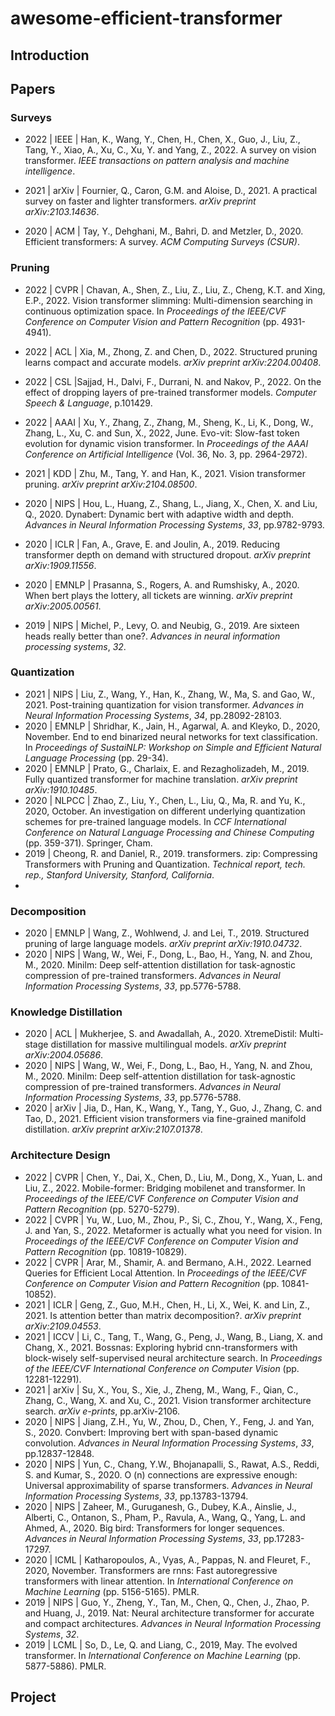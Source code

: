 # awesome-efficient-transformer

## Introduction





 ## Papers

### Surveys

* 2022 | IEEE | Han, K., Wang, Y., Chen, H., Chen, X., Guo, J., Liu, Z., Tang, Y., Xiao, A., Xu, C., Xu, Y. and Yang, Z., 2022. A survey on vision transformer. *IEEE transactions on pattern analysis and machine intelligence*.
* 2021 | arXiv | Fournier, Q., Caron, G.M. and Aloise, D., 2021. A practical survey on faster and lighter transformers. *arXiv preprint arXiv:2103.14636*.

* 2020 | ACM | Tay, Y., Dehghani, M., Bahri, D. and Metzler, D., 2020. Efficient transformers: A survey. *ACM Computing Surveys (CSUR)*.

### Pruning

* 2022 | CVPR | Chavan, A., Shen, Z., Liu, Z., Liu, Z., Cheng, K.T. and Xing, E.P., 2022. Vision transformer slimming: Multi-dimension searching in continuous optimization space. In *Proceedings of the IEEE/CVF Conference on Computer Vision and Pattern Recognition* (pp. 4931-4941).
* 2022 | ACL | Xia, M., Zhong, Z. and Chen, D., 2022. Structured pruning learns compact and accurate models. *arXiv preprint arXiv:2204.00408*.
* 2022 | CSL |Sajjad, H., Dalvi, F., Durrani, N. and Nakov, P., 2022. On the effect of dropping layers of pre-trained transformer models. *Computer Speech & Language*, p.101429.
* 2022 | AAAI | Xu, Y., Zhang, Z., Zhang, M., Sheng, K., Li, K., Dong, W., Zhang, L., Xu, C. and Sun, X., 2022, June. Evo-vit: Slow-fast token evolution for dynamic vision transformer. In *Proceedings of the AAAI Conference on Artificial Intelligence* (Vol. 36, No. 3, pp. 2964-2972).
* 2021 | KDD | Zhu, M., Tang, Y. and Han, K., 2021. Vision transformer pruning. *arXiv preprint arXiv:2104.08500*.
* 2020 | NIPS | Hou, L., Huang, Z., Shang, L., Jiang, X., Chen, X. and Liu, Q., 2020. Dynabert: Dynamic bert with adaptive width and depth. *Advances in Neural Information Processing Systems*, *33*, pp.9782-9793.

* 2020 | ICLR | Fan, A., Grave, E. and Joulin, A., 2019. Reducing transformer depth on demand with structured dropout. *arXiv preprint arXiv:1909.11556*.

* 2020 | EMNLP | Prasanna, S., Rogers, A. and Rumshisky, A., 2020. When bert plays the lottery, all tickets are winning. *arXiv preprint arXiv:2005.00561*.

* 2019 | NIPS | Michel, P., Levy, O. and Neubig, G., 2019. Are sixteen heads really better than one?. *Advances in neural information processing systems*, *32*.



### Quantization

* 2021 | NIPS | Liu, Z., Wang, Y., Han, K., Zhang, W., Ma, S. and Gao, W., 2021. Post-training quantization for vision transformer. *Advances in Neural Information Processing Systems*, *34*, pp.28092-28103.
* 2020 | EMNLP | Shridhar, K., Jain, H., Agarwal, A. and Kleyko, D., 2020, November. End to end binarized neural networks for text classification. In *Proceedings of SustaiNLP: Workshop on Simple and Efficient Natural Language Processing* (pp. 29-34).
* 2020 | EMNLP | Prato, G., Charlaix, E. and Rezagholizadeh, M., 2019. Fully quantized transformer for machine translation. *arXiv preprint arXiv:1910.10485*.
* 2020 | NLPCC | Zhao, Z., Liu, Y., Chen, L., Liu, Q., Ma, R. and Yu, K., 2020, October. An investigation on different underlying quantization schemes for pre-trained language models. In *CCF International Conference on Natural Language Processing and Chinese Computing* (pp. 359-371). Springer, Cham.
* 2019 | Cheong, R. and Daniel, R., 2019. transformers. zip: Compressing Transformers with Pruning and Quantization. *Technical report, tech. rep., Stanford University, Stanford, California*.
* 

### Decomposition

* 2020 | EMNLP | Wang, Z., Wohlwend, J. and Lei, T., 2019. Structured pruning of large language models. *arXiv preprint arXiv:1910.04732*.
* 2020 | NIPS | Wang, W., Wei, F., Dong, L., Bao, H., Yang, N. and Zhou, M., 2020. Minilm: Deep self-attention distillation for task-agnostic compression of pre-trained transformers. *Advances in Neural Information Processing Systems*, *33*, pp.5776-5788.



### Knowledge Distillation

* 2020 | ACL | Mukherjee, S. and Awadallah, A., 2020. XtremeDistil: Multi-stage distillation for massive multilingual models. *arXiv preprint arXiv:2004.05686*.
* 2020 | NIPS | Wang, W., Wei, F., Dong, L., Bao, H., Yang, N. and Zhou, M., 2020. Minilm: Deep self-attention distillation for task-agnostic compression of pre-trained transformers. *Advances in Neural Information Processing Systems*, *33*, pp.5776-5788.
* 2020 | arXiv | Jia, D., Han, K., Wang, Y., Tang, Y., Guo, J., Zhang, C. and Tao, D., 2021. Efficient vision transformers via fine-grained manifold distillation. *arXiv preprint arXiv:2107.01378*.

### Architecture Design

* 2022 | CVPR | Chen, Y., Dai, X., Chen, D., Liu, M., Dong, X., Yuan, L. and Liu, Z., 2022. Mobile-former: Bridging mobilenet and transformer. In *Proceedings of the IEEE/CVF Conference on Computer Vision and Pattern Recognition* (pp. 5270-5279).
* 2022 | CVPR | Yu, W., Luo, M., Zhou, P., Si, C., Zhou, Y., Wang, X., Feng, J. and Yan, S., 2022. Metaformer is actually what you need for vision. In *Proceedings of the IEEE/CVF Conference on Computer Vision and Pattern Recognition* (pp. 10819-10829).
* 2022 | CVPR | Arar, M., Shamir, A. and Bermano, A.H., 2022. Learned Queries for Efficient Local Attention. In *Proceedings of the IEEE/CVF Conference on Computer Vision and Pattern Recognition* (pp. 10841-10852).
* 2021 | ICLR | Geng, Z., Guo, M.H., Chen, H., Li, X., Wei, K. and Lin, Z., 2021. Is attention better than matrix decomposition?. *arXiv preprint arXiv:2109.04553*.
* 2021 | ICCV | Li, C., Tang, T., Wang, G., Peng, J., Wang, B., Liang, X. and Chang, X., 2021. Bossnas: Exploring hybrid cnn-transformers with block-wisely self-supervised neural architecture search. In *Proceedings of the IEEE/CVF International Conference on Computer Vision* (pp. 12281-12291).
* 2021 | arXiv | Su, X., You, S., Xie, J., Zheng, M., Wang, F., Qian, C., Zhang, C., Wang, X. and Xu, C., 2021. Vision transformer architecture search. *arXiv e-prints*, pp.arXiv-2106.
* 2020 | NIPS | Jiang, Z.H., Yu, W., Zhou, D., Chen, Y., Feng, J. and Yan, S., 2020. Convbert: Improving bert with span-based dynamic convolution. *Advances in Neural Information Processing Systems*, *33*, pp.12837-12848.
* 2020 | NIPS | Yun, C., Chang, Y.W., Bhojanapalli, S., Rawat, A.S., Reddi, S. and Kumar, S., 2020. O (n) connections are expressive enough: Universal approximability of sparse transformers. *Advances in Neural Information Processing Systems*, *33*, pp.13783-13794.
* 2020 | NIPS | Zaheer, M., Guruganesh, G., Dubey, K.A., Ainslie, J., Alberti, C., Ontanon, S., Pham, P., Ravula, A., Wang, Q., Yang, L. and Ahmed, A., 2020. Big bird: Transformers for longer sequences. *Advances in Neural Information Processing Systems*, *33*, pp.17283-17297.
* 2020 | ICML | Katharopoulos, A., Vyas, A., Pappas, N. and Fleuret, F., 2020, November. Transformers are rnns: Fast autoregressive transformers with linear attention. In *International Conference on Machine Learning* (pp. 5156-5165). PMLR.
* 2019 | NIPS | Guo, Y., Zheng, Y., Tan, M., Chen, Q., Chen, J., Zhao, P. and Huang, J., 2019. Nat: Neural architecture transformer for accurate and compact architectures. *Advances in Neural Information Processing Systems*, *32*.
* 2019 | LCML | So, D., Le, Q. and Liang, C., 2019, May. The evolved transformer. In *International Conference on Machine Learning* (pp. 5877-5886). PMLR.



## Project



#### 

